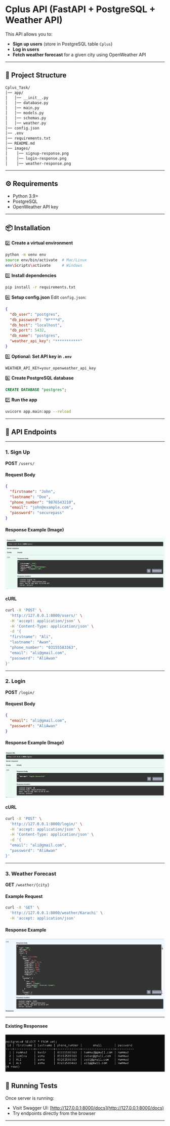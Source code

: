 # Cplus API (FastAPI + PostgreSQL + Weather API)

This API allows you to:
- **Sign up users** (store in PostgreSQL table `Cplus`)
- **Log in users**
- **Fetch weather forecast** for a given city using OpenWeather API

---

## 📂 Project Structure

```
Cplus_Task/
│── app/
│   │── __init__.py
│   │── database.py
│   │── main.py
│   │── models.py
│   │── schemas.py
│   │── weather.py
│── config.json
│── .env
│── requirements.txt
│── README.md
│── images/
│    │── signup-response.png
│    │── login-response.png
│    │── weather-response.png
```

---

## ⚙️ Requirements

- Python 3.9+
- PostgreSQL
- OpenWeather API key

---

## 📦 Installation



2️⃣ **Create a virtual environment**

```bash
python -m venv env
source env/bin/activate  # Mac/Linux
env\Scripts\activate     # Windows
```

3️⃣ **Install dependencies**

```bash
pip install -r requirements.txt
```

4️⃣ **Setup config.json**
Edit `config.json`:

```json
{
  "db_user": "postgres",
  "db_password": "H****d",
  "db_host": "localhost",
  "db_port": 5432,
  "db_name": "postgres",
  "weather_api_key": "***********"
}
```

5️⃣ **Optional: Set API key in `.env`**

```
WEATHER_API_KEY=your_openweather_api_key
```

6️⃣ **Create PostgreSQL database**

```sql
CREATE DATABASE "postgres";
```

7️⃣ **Run the app**

```bash
uvicorn app.main:app --reload
```

---

## 📄 API Endpoints

---

### 1. **Sign Up**

**POST** `/users/`

#### Request Body

```json
{
  "firstname": "John",
  "lastname": "Doe",
  "phone_number": "9876543210",
  "email": "john@example.com",
  "password": "securepass"
}
```

#### Response Example (Image)

![signup-response](images/sp1.PNG)

#### cURL

```bash
curl -X 'POST' \
  'http://127.0.0.1:8000/users/' \
  -H 'accept: application/json' \
  -H 'Content-Type: application/json' \
  -d '{
  "firstname": "Ali",
  "lastname": "Awan",
  "phone_number": "03155583363",
  "email": "ali@gmail.com",
  "password": "AliAwan"
}'
```

---

### 2. **Login**

**POST** `/login/`

#### Request Body

```json
{
  "email": "ali@gmail.com",
  "password": "AliAwan"
}
```

#### Response Example (Image)

![login-response](images/lg1.PNG)

#### cURL

```bash
curl -X 'POST' \
  'http://127.0.0.1:8000/login/' \
  -H 'accept: application/json' \
  -H 'Content-Type: application/json' \
  -d '{
  "email": "ali@gmail.com",
  "password": "AliAwan"
}'
```

---

### 3. **Weather Forecast**

**GET** `/weather/{city}`

#### Example Request

```bash
curl -X 'GET' \
  'http://127.0.0.1:8000/weather/Karachi' \
  -H 'accept: application/json'
```

#### Response Example 

![weather-response](images/w1.PNG)

---

#### Existing Responsee 
![table-data](images/tbPNG.PNG)


## 🚀 Running Tests

Once server is running:

* Visit Swagger UI: [http://127.0.0.1:8000/docs](http://127.0.0.1:8000/docs)
* Try endpoints directly from the browser

---


